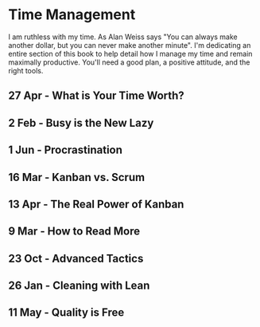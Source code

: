# Time Management
I am ruthless with my time. As Alan Weiss says "You can always make another
dollar, but you can never make another minute". I'm dedicating an entire
section of this book to help detail how I manage my time and remain maximally
productive. You'll need a good plan, a positive attitude, and the right
tools.

## 27 Apr - What is Your Time Worth?

## 2 Feb - Busy is the New Lazy

## 1 Jun - Procrastination

## 16 Mar - Kanban vs. Scrum

## 13 Apr - The Real Power of Kanban

## 9 Mar - How to Read More

## 23 Oct - Advanced Tactics

## 26 Jan - Cleaning with Lean

## 11 May - Quality is Free
